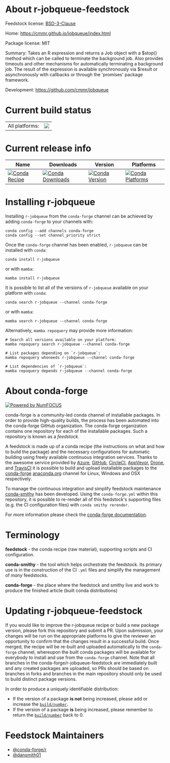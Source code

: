 About r-jobqueue-feedstock
==========================

Feedstock license: [BSD-3-Clause](https://github.com/conda-forge/r-jobqueue-feedstock/blob/main/LICENSE.txt)

Home: https://cmmr.github.io/jobqueue/index.html

Package license: MIT

Summary: Takes an R expression and returns a Job object with a $stop() method which can be called to terminate the background job. Also provides timeouts and other mechanisms for automatically terminating a background job. The result of the expression is available synchronously via $result or asynchronously with callbacks or through the 'promises' package framework.

Development: https://github.com/cmmr/jobqueue

Current build status
====================


<table><tr><td>All platforms:</td>
    <td>
      <a href="https://dev.azure.com/conda-forge/feedstock-builds/_build/latest?definitionId=24865&branchName=main">
        <img src="https://dev.azure.com/conda-forge/feedstock-builds/_apis/build/status/r-jobqueue-feedstock?branchName=main">
      </a>
    </td>
  </tr>
</table>

Current release info
====================

| Name | Downloads | Version | Platforms |
| --- | --- | --- | --- |
| [![Conda Recipe](https://img.shields.io/badge/recipe-r--jobqueue-green.svg)](https://anaconda.org/conda-forge/r-jobqueue) | [![Conda Downloads](https://img.shields.io/conda/dn/conda-forge/r-jobqueue.svg)](https://anaconda.org/conda-forge/r-jobqueue) | [![Conda Version](https://img.shields.io/conda/vn/conda-forge/r-jobqueue.svg)](https://anaconda.org/conda-forge/r-jobqueue) | [![Conda Platforms](https://img.shields.io/conda/pn/conda-forge/r-jobqueue.svg)](https://anaconda.org/conda-forge/r-jobqueue) |

Installing r-jobqueue
=====================

Installing `r-jobqueue` from the `conda-forge` channel can be achieved by adding `conda-forge` to your channels with:

```
conda config --add channels conda-forge
conda config --set channel_priority strict
```

Once the `conda-forge` channel has been enabled, `r-jobqueue` can be installed with `conda`:

```
conda install r-jobqueue
```

or with `mamba`:

```
mamba install r-jobqueue
```

It is possible to list all of the versions of `r-jobqueue` available on your platform with `conda`:

```
conda search r-jobqueue --channel conda-forge
```

or with `mamba`:

```
mamba search r-jobqueue --channel conda-forge
```

Alternatively, `mamba repoquery` may provide more information:

```
# Search all versions available on your platform:
mamba repoquery search r-jobqueue --channel conda-forge

# List packages depending on `r-jobqueue`:
mamba repoquery whoneeds r-jobqueue --channel conda-forge

# List dependencies of `r-jobqueue`:
mamba repoquery depends r-jobqueue --channel conda-forge
```


About conda-forge
=================

[![Powered by
NumFOCUS](https://img.shields.io/badge/powered%20by-NumFOCUS-orange.svg?style=flat&colorA=E1523D&colorB=007D8A)](https://numfocus.org)

conda-forge is a community-led conda channel of installable packages.
In order to provide high-quality builds, the process has been automated into the
conda-forge GitHub organization. The conda-forge organization contains one repository
for each of the installable packages. Such a repository is known as a *feedstock*.

A feedstock is made up of a conda recipe (the instructions on what and how to build
the package) and the necessary configurations for automatic building using freely
available continuous integration services. Thanks to the awesome service provided by
[Azure](https://azure.microsoft.com/en-us/services/devops/), [GitHub](https://github.com/),
[CircleCI](https://circleci.com/), [AppVeyor](https://www.appveyor.com/),
[Drone](https://cloud.drone.io/welcome), and [TravisCI](https://travis-ci.com/)
it is possible to build and upload installable packages to the
[conda-forge](https://anaconda.org/conda-forge) [anaconda.org](https://anaconda.org/)
channel for Linux, Windows and OSX respectively.

To manage the continuous integration and simplify feedstock maintenance
[conda-smithy](https://github.com/conda-forge/conda-smithy) has been developed.
Using the ``conda-forge.yml`` within this repository, it is possible to re-render all of
this feedstock's supporting files (e.g. the CI configuration files) with ``conda smithy rerender``.

For more information please check the [conda-forge documentation](https://conda-forge.org/docs/).

Terminology
===========

**feedstock** - the conda recipe (raw material), supporting scripts and CI configuration.

**conda-smithy** - the tool which helps orchestrate the feedstock.
                   Its primary use is in the construction of the CI ``.yml`` files
                   and simplify the management of *many* feedstocks.

**conda-forge** - the place where the feedstock and smithy live and work to
                  produce the finished article (built conda distributions)


Updating r-jobqueue-feedstock
=============================

If you would like to improve the r-jobqueue recipe or build a new
package version, please fork this repository and submit a PR. Upon submission,
your changes will be run on the appropriate platforms to give the reviewer an
opportunity to confirm that the changes result in a successful build. Once
merged, the recipe will be re-built and uploaded automatically to the
`conda-forge` channel, whereupon the built conda packages will be available for
everybody to install and use from the `conda-forge` channel.
Note that all branches in the conda-forge/r-jobqueue-feedstock are
immediately built and any created packages are uploaded, so PRs should be based
on branches in forks and branches in the main repository should only be used to
build distinct package versions.

In order to produce a uniquely identifiable distribution:
 * If the version of a package **is not** being increased, please add or increase
   the [``build/number``](https://docs.conda.io/projects/conda-build/en/latest/resources/define-metadata.html#build-number-and-string).
 * If the version of a package **is** being increased, please remember to return
   the [``build/number``](https://docs.conda.io/projects/conda-build/en/latest/resources/define-metadata.html#build-number-and-string)
   back to 0.

Feedstock Maintainers
=====================

* [@conda-forge/r](https://github.com/orgs/conda-forge/teams/r/)
* [@dansmith01](https://github.com/dansmith01/)

